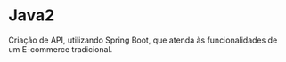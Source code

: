 # Java2
Criação de API, utilizando Spring Boot, que atenda às funcionalidades de um E-commerce tradicional.
